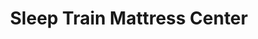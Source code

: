 ---
title: "Sleep Train Mattress Center"
url: /menifee/sleep-train-mattress-center/
shop: Betten
---